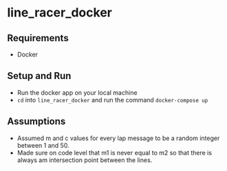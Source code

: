 # line_racer_docker

## Requirements
 - Docker
 
## Setup and Run
 - Run the docker app on your local machine
 - `cd` into `line_racer_docker` and run the command `docker-compose up`
 
## Assumptions
 - Assumed m and c values for every lap message to be a random integer between 1 and 50.
 - Made sure on code level that m1 is never equal to m2 so that there is always am intersection point between the lines.
